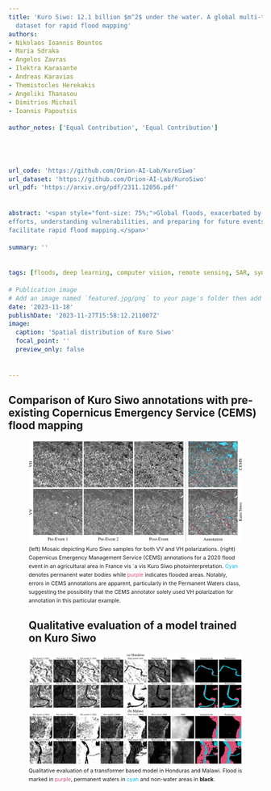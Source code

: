 ```yaml
---
title: 'Kuro Siwo: 12.1 billion $m^2$ under the water. A global multi-temporal satellite
  dataset for rapid flood mapping'
authors:
- Nikolaos Ioannis Bountos
- Maria Sdraka
- Angelos Zavras
- Ilektra Karasante
- Andreas Karavias
- Themistocles Herekakis
- Angeliki Thanasou
- Dimitrios Michail
- Ioannis Papoutsis

author_notes: ['Equal Contribution', 'Equal Contribution']




url_code: 'https://github.com/Orion-AI-Lab/KuroSiwo'
url_dataset: 'https://github.com/Orion-AI-Lab/KuroSiwo'
url_pdf: 'https://arxiv.org/pdf/2311.12056.pdf'


abstract: '<span style="font-size: 75%;">Global floods, exacerbated by climate change, pose severe threats to human life, infrastructure, and the environment. This urgency is highlighted by recent catastrophic events in Pakistan and New Zealand, underlining the critical need for precise flood mapping for guiding restoration
efforts, understanding vulnerabilities, and preparing for future events. While Synthetic Aperture Radar (SAR) offers day-and-night, all-weather imaging capabilities, harnessing it for deep learning is hindered by the absence of a large annotated dataset. To bridge this gap, we introduce Kuro Siwo, a meticulously curated multi-temporal dataset, spanning 32 flood events globally. Our dataset maps more than 63 billion {{< math >}}$m^2${{< /math >}} of land, with 12.1 billion of them being either a flooded area or a permanent water body. Kuro Siwo stands out for its unparalleled annotation quality to
facilitate rapid flood mapping.</span>'

summary: ''


tags: [floods, deep learning, computer vision, remote sensing, SAR, synthetic aperture radar]

# Publication image
# Add an image named `featured.jpg/png` to your page's folder then add a caption below.
date: '2023-11-18'
publishDate: '2023-11-27T15:58:12.211007Z'
image:
  caption: 'Spatial distribution of Kuro Siwo'
  focal_point: ''
  preview_only: false


---
```


## Comparison of Kuro Siwo annotations with pre-existing Copernicus Emergency Service (CEMS) flood mapping
<figure>
    <img src="example.png"
    <figcaption>
      <span style="font-size: 75%;">
      (left) Mosaic depicting Kuro Siwo samples for both VV and VH polarizations. (right) Copernicus Emergency Management
      Service (CEMS) annotations for a 2020 flood event in an agricultural area in France vis `a vis Kuro Siwo photointerpretation. <span style="color: #00B9F2;"> Cyan </span> denotes permanent water bodies while <span style="color: rgb(220,79,117);">purple</span> indicates flooded areas. Notably, errors in CEMS annotations are apparent, particularly in the
      Permanent Waters class, suggesting the possibility that the CEMS annotator solely used VH polarization for annotation in this particular
      example.</span>
</figcaption>


## Qualitative evaluation of a model trained on Kuro Siwo
![qualitative](qualitative.png)
<span style="font-size: 75%;">
Qualitative evaluation of a transformer based model in Honduras and Malawi. Flood is marked in <span style="color: rgb(220,79,117);">purple</span>, permanent waters in <span style="color: #00B9F2;">cyan</span> and
non-water areas in **black**.</span>
